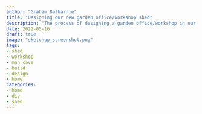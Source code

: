 ```yaml
---
author: "Graham Balharrie"
title: "Designing our new garden office/workshop shed"
description: "The process of designing a garden office/workshop in our new house"
date: 2022-05-16
draft: true
image: "sketchup_screenshot.png"
tags:
- shed
- workshop
- man cave
- build
- design
- home
categories:
- home
- diy
- shed
---
```



